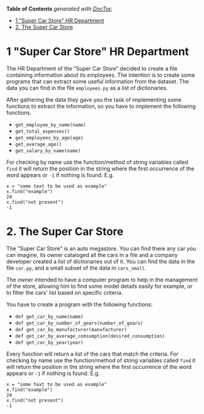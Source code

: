 <!-- START doctoc generated TOC please keep comment here to allow auto update -->
<!-- DON'T EDIT THIS SECTION, INSTEAD RE-RUN doctoc TO UPDATE -->
**Table of Contents**  *generated with [DocToc](https://github.com/thlorenz/doctoc)*

- [1 "Super Car Store" HR Department](#1-super-car-store-hr-department)
- [2. The Super Car Store](#2-the-super-car-store)

<!-- END doctoc generated TOC please keep comment here to allow auto update -->

# 1 "Super Car Store" HR Department

The HR Department of the “Super Car Store” decided to create a file containing information about its employees.
The intention is to create some programs that can extract some useful information from the dataset. The data you can find in the file `employees.py` as a list of dictionaries.

After gathering the data they gave you the task of implementing some functions to extract the information, so you have to implement the following functions.

- `get_employee_by_name(name)`
- `get_total_expenses()`
- `get_employees_by_age(age)`
- `get_average_age()`
- `get_salary_by_name(name)`

For checking by name use the function/method of string variables called
`find` it will return the position in the string where the first occurrence
of the word appears or `-1` if nothing is found. E.g.

```
x = "some text to be used as example"
x.find("example")
24
x.find("not present")
-1
```


# 2. The Super Car Store

The "Super Car Store" is an auto megastore. You can find there
any car you can imagine, its owner cataloged all the cars in a
file and a company developer created a list of dictionaries out of it.
You can find the data in the file `car.py`, and a small subset of the
data in `cars_small`.

The owner intended to have a computer program to help in the
management of the store, allowing him to find some model details easily
for example, or to filter the cars' list based on specific criteria.


You have to create a program with the following functions:

- `def get_car_by_name(name)`
- `def get_car_by_number_of_gears(number_of_gears)`
- `def get_car_by_manufacturer(manufacturer)`
- `def get_car_by_average_comsumption(desired_consumption)`
- `def get_car_by_year(year)`

Every function will return a list of the cars that match the criteria.
For checking by name use the function/method of string variables called
`find` it will return the position in the string where the first occurrence
of the word appears or `-1` if nothing is found. E.g.

```
x = "some text to be used as example"
x.find("example")
24
x.find("not present")
-1
```
